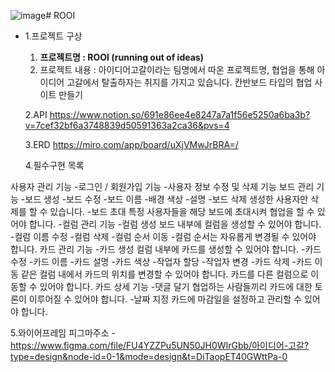 ![image](https://github.com/Sehun2304/ROOI/assets/131871197/c4dc89d9-c390-4d67-ac10-757501c95475)# ROOI

- 1.프로젝트 구상
    1. **프로젝트명 :  ROOI (running out of ideas)**
    2. 프로젝트 내용 : 아이디어고갈이라는 팀명에서 따온 프로젝트명, 협업을 통해 아이디어 고갈에서 탈출하자는 취지를 가지고 있습니다. 칸반보드 타입의 협업 사이트 만들기
 
  2.API
  https://www.notion.so/691e86ee4e8247a7a1f56e5250a6ba3b?v=7cef32bf6a3748839d50591363a2ca36&pvs=4


  3.ERD
  https://miro.com/app/board/uXjVMwJrBRA=/

  4.필수구현 목록

사용자 관리 기능
-로그인 / 회원가입 기능
-사용자 정보 수정 및 삭제 기능
보드 관리 기능
-보드 생성
-보드 수정
-보드 이름
-배경 색상
-설명
-보드 삭제
생성한 사용자만 삭제를 할 수 있습니다.
-보드 초대
특정 사용자들을 해당 보드에 초대시켜 협업을 할 수 있어야 합니다.
-컬럼 관리 기능
-컬럼 생성
보드 내부에 컬럼을 생성할 수 있어야 합니다.
-컬럼 이름 수정
-컬럼 삭제
-컬럼 순서 이동
-컬럼 순서는 자유롭게 변경될 수 있어야 합니다.
카드 관리 기능
-카드 생성
컬럼 내부에 카드를 생성할 수 있어야 합니다.
-카드 수정
-카드 이름
-카드 설명
-카드 색상
-작업자 할당
-작업자 변경
-카드 삭제
-카드 이동
같은 컬럼 내에서 카드의 위치를 변경할 수 있어야 합니다.
카드를 다른 컬럼으로 이동할 수 있어야 합니다.
카드 상세 기능
-댓글 달기
협업하는 사람들끼리 카드에 대한 토론이 이루어질 수 있어야 합니다.
-날짜 지정
카드에 마감일을 설정하고 관리할 수 있어야 합니다.

5.와이어프레임
피그마주소 - https://www.figma.com/file/FU4YZZPu5UN50JH0WIrGbb/아이디어-고갈?type=design&node-id=0-1&mode=design&t=DiTaopET40GWttPa-0
